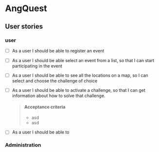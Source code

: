 # AngQuest

## User stories

### user

- [ ] As a user I should be able to register an event
- [ ] As a user I should be able select an event from a list, so that I can start participating in the event
- [ ] As a user I should be able to see all the locations on a map, so I can select and choose the challenge of choice
- [ ] As a user I should be able to activate a challenge, so that I can get information about how to solve that challenge.
    >   #### Acceptance criteria
    >   - asd
    >   - asd
- [ ] As a user I should be able to 


### Administration
